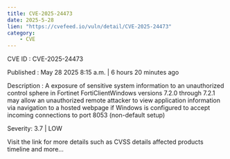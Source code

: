 ```yaml
---
title: CVE-2025-24473
date: 2025-5-28
lien: "https://cvefeed.io/vuln/detail/CVE-2025-24473"
category:
    - CVE
---
```


CVE ID : CVE-2025-24473

Published :  May 28
2025
8:15 a.m. | 6 hours
20 minutes ago

Description : A exposure of sensitive system information to an unauthorized control sphere in Fortinet FortiClientWindows versions 7.2.0 through 7.2.1 may allow an unauthorized remote attacker to view application information via navigation to a hosted webpage
if Windows is configured to accept incoming connections to port 8053 (non-default setup)

Severity: 3.7 | LOW

Visit the link for more details
such as CVSS details
affected products
timeline
and more...

